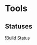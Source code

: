 # Tools


## Statuses 
[!Build Status](https://github.com/sander-skjulsvik/tools/actions/workflows/test.yml/badge.svg)
